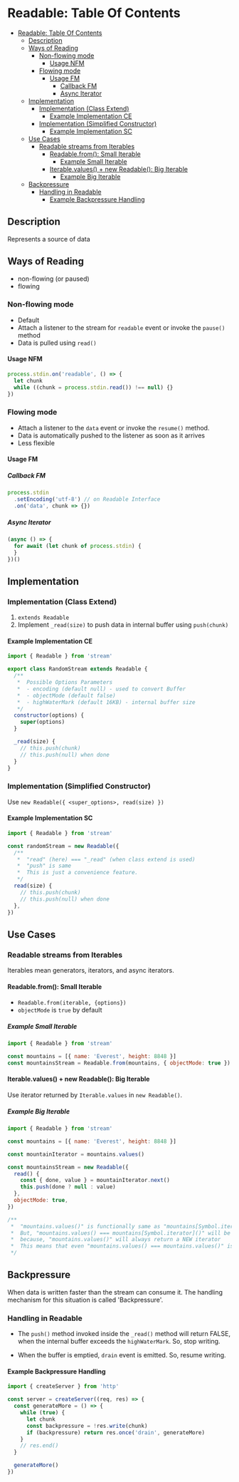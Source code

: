 # Readable: Table Of Contents

- [Readable: Table Of Contents](#readable-table-of-contents)
  - [Description](#description)
  - [Ways of Reading](#ways-of-reading)
    - [Non-flowing mode](#non-flowing-mode)
      - [Usage NFM](#usage-nfm)
    - [Flowing mode](#flowing-mode)
      - [Usage FM](#usage-fm)
        - [Callback FM](#callback-fm)
        - [Async Iterator](#async-iterator)
  - [Implementation](#implementation)
    - [Implementation (Class Extend)](#implementation-class-extend)
      - [Example Implementation CE](#example-implementation-ce)
    - [Implementation (Simplified Constructor)](#implementation-simplified-constructor)
      - [Example Implementation SC](#example-implementation-sc)
  - [Use Cases](#use-cases)
    - [Readable streams from Iterables](#readable-streams-from-iterables)
      - [Readable.from(): Small Iterable](#readablefrom-small-iterable)
        - [Example Small Iterable](#example-small-iterable)
      - [Iterable.values() + new Readable(): Big Iterable](#iterablevalues--new-readable-big-iterable)
        - [Example Big Iterable](#example-big-iterable)
  - [Backpressure](#backpressure)
    - [Handling in Readable](#handling-in-readable)
      - [Example Backpressure Handling](#example-backpressure-handling)

## Description

Represents a source of data

## Ways of Reading

- non-flowing (or paused)
- flowing

### Non-flowing mode

- Default
- Attach a listener to the stream for `readable` event or invoke the `pause()`
  method
- Data is pulled using `read()`

#### Usage NFM

```js
process.stdin.on('readable', () => {
  let chunk
  while ((chunk = process.stdin.read()) !== null) {}
})
```

### Flowing mode

- Attach a listener to the `data` event or invoke the `resume()` method.
- Data is automatically pushed to the listener as soon as it arrives
- Less flexible

#### Usage FM

##### Callback FM

```js
process.stdin
  .setEncoding('utf-8') // on Readable Interface
  .on('data', chunk => {})
```

##### Async Iterator

```js
(async () => {
  for await (let chunk of process.stdin) {
  }
})()
```

## Implementation

### Implementation (Class Extend)

1. `extends Readable`
2. Implement `_read(size)` to push data in internal buffer using `push(chunk)`

#### Example Implementation CE

```js
import { Readable } from 'stream'

export class RandomStream extends Readable {
  /**
   *  Possible Options Parameters
   *  - encoding (default null) - used to convert Buffer
   *  - objectMode (default false)
   *  - highWaterMark (default 16KB) - internal buffer size
   */
  constructor(options) {
    super(options)
  }

  _read(size) {
    // this.push(chunk)
    // this.push(null) when done
  }
}
```

### Implementation (Simplified Constructor)

Use `new Readable({ <super_options>, read(size) })`

#### Example Implementation SC

```js
import { Readable } from 'stream'

const randomStream = new Readable({
  /**
   *  "read" (here) === "_read" (when class extend is used)
   *  "push" is same
   *  This is just a convenience feature.
   */
  read(size) {
    // this.push(chunk)
    // this.push(null) when done
  },
})
```

## Use Cases

### Readable streams from Iterables

Iterables mean generators, iterators, and async iterators.

#### Readable.from(): Small Iterable

- `Readable.from(iterable, {options})`
- `objectMode` is `true` by default

##### Example Small Iterable

```js
import { Readable } from 'stream'

const mountains = [{ name: 'Everest', height: 8848 }]
const mountainsStream = Readable.from(mountains, { objectMode: true })
```

#### Iterable.values() + new Readable(): Big Iterable

Use iterator returned by `Iterable.values` in `new Readable()`.

##### Example Big Iterable

```js
import { Readable } from 'stream'

const mountains = [{ name: 'Everest', height: 8848 }]

const mountainIterator = mountains.values()

const mountainsStream = new Readable({
  read() {
    const { done, value } = mountainIterator.next()
    this.push(done ? null : value)
  },
  objectMode: true,
})

/**
 *  "mountains.values()" is functionally same as "mountains[Symbol.iterator]()"
 *  But, "mountains.values() === mountains[Symbol.iterator]()" will be FALSE
 *  because, "mountains.values()" will always return a NEW iterator
 *  This means that even "mountains.values() === mountains.values()" is FALSE
 */
```

## Backpressure

When data is written faster than the stream can consume it.
The handling mechanism for this situation is called 'Backpressure'.

### Handling in Readable

- The `push()` method invoked inside the `_read()` method will return FALSE,
  when the internal buffer exceeds the `highWaterMark`. So, stop writing.

- When the buffer is emptied, `drain` event is emitted. So, resume writing.

#### Example Backpressure Handling

```js
import { createServer } from 'http'

const server = createServer((req, res) => {
  const generateMore = () => {
    while (true) {
      let chunk
      const backpressure = !res.write(chunk)
      if (backpressure) return res.once('drain', generateMore)
    }
    // res.end()
  }

  generateMore()
})
```
